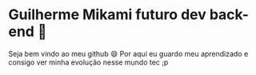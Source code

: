 <h1>Guilherme Mikami futuro dev back-end  👋</h1>
Seja bem vindo ao meu github 😄
Por aqui eu guardo meu aprendizado e consigo ver minha evolução nesse mundo tec ;p


  
<!--
**GuiMikami/GuiMikami** is a ✨ _special_ ✨ repository because its `README.md` (this file) appears on your GitHub profile.

Here are some ideas to get you started:

- 🔭 I’m currently working on ...
- 🌱 I’m currently learning ...
- 👯 I’m looking to collaborate on ...
- 🤔 I’m looking for help with ...
- 💬 Ask me about ...
- 📫 How to reach me: ...
- 😄 Pronouns: ...
- ⚡ Fun fact: ...
-->
